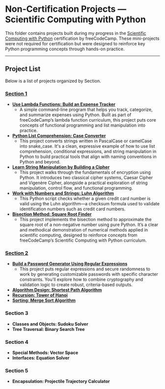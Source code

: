 # Non-Certification Projects — Scientific Computing with Python

This folder contains projects built during my progress in the [Scientific Computing with Python](https://www.freecodecamp.org/learn/scientific-computing-with-python/) certification by freeCodeCamp. These mini-projects were not required for certification but were designed to reinforce key Python programming concepts through hands-on practice.

---

## Project List

Below is a list of projects organized by Section.

### [**Section 1**](./Section%201)
- [**Use Lambda Functions: Build an Expense Tracker**](./Section%201/Expense%20Tracker)
  - A simple command-line program that helps you track, categorize, and summarize expenses using Python. Built as part of freeCodeCamp’s lambda function curriculum, this project puts core concepts of functional programming and list manipulation into practice.
- [**Python List Comprehension: Case Converter**](./Section%201/Case%20Converter)
  - This project converts strings written in PascalCase or camelCase into snake_case. It's a clean, expressive example of how to use list comprehension, conditional expressions, and string manipulation in Python to build practical tools that align with naming conventions in Python and beyond.
- [**Learn String Manipulation by Building a Cipher**](./Section%201/cipher)
  - This project walks through the fundamentals of encryption using Python. It introduces two classical cipher systems, Caesar Cipher and Vigenère Cipher, alongside a practical exploration of string manipulation, control flow, and functional programming.
- [**Work with Numbers and Strings: Luhn Algorithm**](./Section%201/Luhn%20Algo)
  - This Python script checks whether a given credit card number is valid using the Luhn algorithm—a checksum formula used to validate identification numbers such as credit card numbers.
- [**Bisection Method: Square Root Finder**](./Section%201/Find%20the%20Square%20Root%20of%20a%20Number)
  - This project implements the bisection method to approximate the square root of a non-negative number using pure Python. It’s a clear and methodical demonstration of numerical methods applied in scientific computing, designed to reinforce concepts from freeCodeCamp’s Scientific Computing with Python curriculum.

### [**Section 2**](./Section%202)
- [**Build a Password Generator Using Regular Expressions**](./Section%202/Password%20Generator)
  - This project puts regular expressions and secure randomness to work by generating customizable passwords with specific character constraints. You'll explore how to combine cryptography and validation logic to create robust, criteria-based outputs.
- [**Algorithm Design: Shortest Path Algorithm**](./Section%202/Shortest%20Path)
- [**Recursion: Tower of Hanoi**](./Section%202/Tower%20of%20Hanoi%20Puzzle)
- [**Sorting: Merge Sort Algorithm**](./Section%202/Merge%20Sort%20Algo)

### Section 3
- **Classes and Objects: Sudoku Solver**
- **Tree Traversal: Binary Search Tree**

### Section 4
- **Special Methods: Vector Space**
- **Interfaces: Equation Solver**

### Section 5
- **Encapsulation: Projectile Trajectory Calculator**

